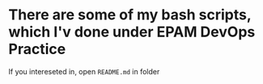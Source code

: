 # There are some of my bash scripts, which I'v done under EPAM DevOps Practice
If you intereseted in, open `README.md` in folder
